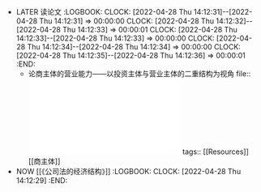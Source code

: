 - LATER 读论文
  :LOGBOOK:
  CLOCK: [2022-04-28 Thu 14:12:31]--[2022-04-28 Thu 14:12:31] =>  00:00:00
  CLOCK: [2022-04-28 Thu 14:12:32]--[2022-04-28 Thu 14:12:33] =>  00:00:01
  CLOCK: [2022-04-28 Thu 14:12:33]--[2022-04-28 Thu 14:12:33] =>  00:00:00
  CLOCK: [2022-04-28 Thu 14:12:34]--[2022-04-28 Thu 14:12:34] =>  00:00:00
  CLOCK: [2022-04-28 Thu 14:12:35]--[2022-04-28 Thu 14:12:36] =>  00:00:01
  :END:
	- 论商主体的营业能力——以投资主体与营业主体的二重结构为视角
	  file:: ![论商主体的营业能力——以投...与营业主体的二重结构为视角_肖海军.pdf](../assets/论商主体的营业能力——以投...与营业主体的二重结构为视角_肖海军_1651121960122_0.pdf)
	  tags:: [[Resources]] [[商主体]]
- NOW [[《公司法的经济结构》]]
  :LOGBOOK:
  CLOCK: [2022-04-28 Thu 14:12:29]
  :END: